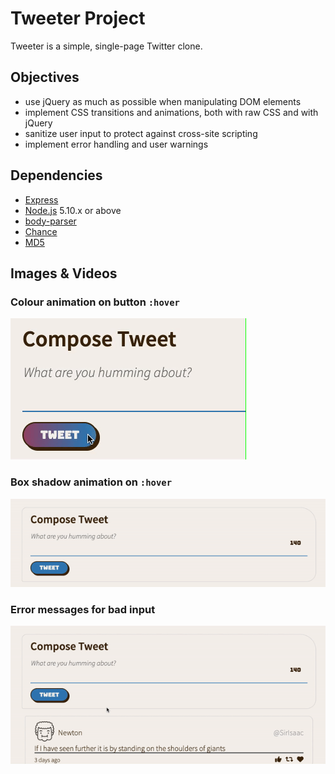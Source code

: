 # Tweeter Project

Tweeter is a simple, single-page Twitter clone.

## Objectives

- use jQuery as much as possible when manipulating DOM elements
- implement CSS transitions and animations, both with raw CSS and with jQuery
- sanitize user input to protect against cross-site scripting
- implement error handling and user warnings

## Dependencies

- [Express](https://www.npmjs.com/package/express/)
- [Node.js](https://nodejs.org/en/) 5.10.x or above
- [body-parser](https://www.npmjs.com/package/body-parser/)
- [Chance](https://www.npmjs.com/package/chance)
- [MD5](https://www.npmjs.com/package/md5)

## Images & Videos

### Colour animation on button `:hover`
![](docs/tweeter-button-colour-animation.gif)

### Box shadow animation on `:hover`
![](docs/tweeter-box-shadow-animation.gif)

### Error messages for bad input
![](docs/tweeter-error-animation.gif)

